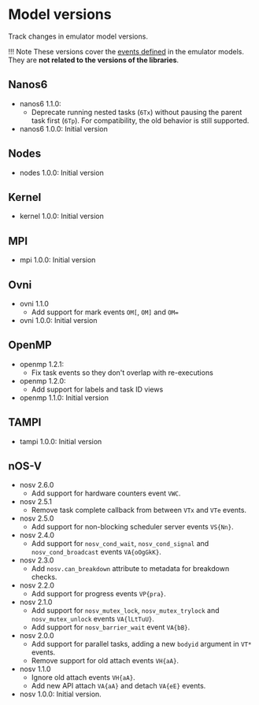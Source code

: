 # Model versions

Track changes in emulator model versions.

!!! Note
    These versions cover the [events defined](events.md) in the emulator models.
    They are **not related to the versions of the libraries**.

## Nanos6

- nanos6 1.1.0:
    - Deprecate running nested tasks (`6Tx`) without pausing the parent task
      first (`6Tp`). For compatibility, the old behavior is still supported.
- nanos6 1.0.0: Initial version

## Nodes

- nodes 1.0.0: Initial version

## Kernel

- kernel 1.0.0: Initial version

## MPI

- mpi 1.0.0: Initial version

## Ovni

- ovni 1.1.0
    - Add support for mark events `OM[`, `OM]` and `OM=`
- ovni 1.0.0: Initial version

## OpenMP

- openmp 1.2.1:
    - Fix task events so they don't overlap with re-executions
- openmp 1.2.0:
    - Add support for labels and task ID views
- openmp 1.1.0: Initial version

## TAMPI

- tampi 1.0.0: Initial version

## nOS-V

- nosv 2.6.0
    - Add support for hardware counters event `VWC`.
- nosv 2.5.1
    - Remove task complete callback from between `VTx` and `VTe` events.
- nosv 2.5.0
    - Add support for non-blocking scheduler server events `VS{Nn}`.
- nosv 2.4.0
    - Add support for `nosv_cond_wait`, `nosv_cond_signal` and `nosv_cond_broadcast` events `VA{oOgGkK}`.
- nosv 2.3.0
    - Add `nosv.can_breakdown` attribute to metadata for breakdown checks.
- nosv 2.2.0
    - Add support for progress events `VP{pra}`.
- nosv 2.1.0
    - Add support for `nosv_mutex_lock`, `nosv_mutex_trylock` and `nosv_mutex_unlock` events `VA{lLtTuU}`.
    - Add support for `nosv_barrier_wait` event `VA{bB}`.
- nosv 2.0.0
    - Add support for parallel tasks, adding a new `bodyid` argument in `VT*` events.
    - Remove support for old attach events `VH{aA}`.
- nosv 1.1.0
    - Ignore old attach events `VH{aA}`.
    - Add new API attach `VA{aA}` and detach `VA{eE}` events.
- nosv 1.0.0: Initial version.
